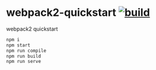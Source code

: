 webpack2-quickstart [![build](https://travis-ci.org/daggerok/webpack-playground.svg?branch=webpack2-quickstart)](https://travis-ci.org/daggerok/webpack-playground)
===================

webpack2 quickstart

```bash
npm i
npm start
npm run compile
npm run build
npm run serve
```
